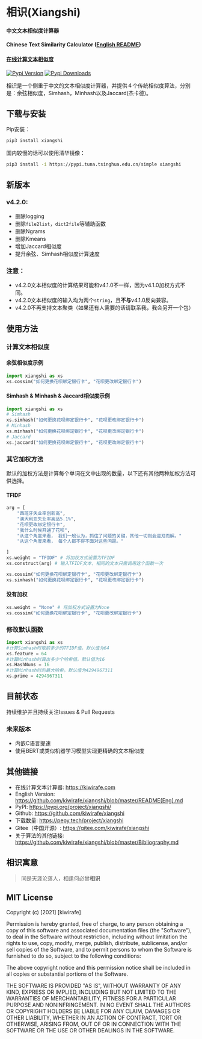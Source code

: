 # 相识(Xiangshi)

#### 中文文本相似度计算器
#### Chinese Text Similarity Calculator ([English README](https://github.com/kiwirafe/xiangshi/blob/master/README(Eng).md))
#### [在线计算文本相似度](https://kiwirafe.com)
[![Pypi Version](https://img.shields.io/pypi/v/xiangshi?label=Pypi%20Version)](https://img.shields.io/pypi/v/xiangshi)
[![Pypi Downloads](https://static.pepy.tech/personalized-badge/xiangshi?period=total&units=international_system&left_color=grey&right_color=blue&left_text=Pypi%20Downloads)](https://pepy.tech/project/xiangshi)

相识是一个侧重于中文的文本相似度计算器，并提供４个传统相似度算法，分别是：余弦相似度，Simhash，Minhash以及Jaccard(杰卡德)。

## 下载与安装
Pip安装：
```sh
pip3 install xiangshi
```
国内较慢的话可以使用清华镜像：
```sh
pip3 install -i https://pypi.tuna.tsinghua.edu.cn/simple xiangshi
```

## 新版本
### v4.2.0:
  - 删除logging
  - 删除`file2list`，`dict2file`等辅助函数
  - 删除Ngrams
  - 删除Kmeans
  - 增加Jaccard相似度
  - 提升余弦、Simhash相似度计算速度

### 注意：
  - v4.2.0文本相似度的计算结果可能和v4.1.0不一样，因为v4.1.0加权方式不同。
  - v4.2.0文本相似度的输入均为两个`string`，且**不与**v4.1.0反向兼容。
  - v4.2.0不再支持文本聚类（如果还有人需要的话请联系我，我会另开一个包）

## 使用方法
### 计算文本相似度
#### 余弦相似度示例
```python
import xiangshi as xs
xs.cossim("如何更换花呗绑定银行卡", "花呗更改绑定银行卡")
```
#### Simhash & Minhash & Jaccard相似度示例
```python
import xiangshi as xs
# Simhash
xs.simhash("如何更换花呗绑定银行卡", "花呗更改绑定银行卡")
# Minhash
xs.minhash("如何更换花呗绑定银行卡", "花呗更改绑定银行卡")
# Jaccard
xs.jaccard("如何更换花呗绑定银行卡", "花呗更改绑定银行卡")
```

### 其它加权方法 
默认的加权方法是计算每个单词在文中出现的数量，以下还有其他两种加权方法可供选择。
#### TFIDF
```python
arg = [
    "西班牙失业率创新高",
    "澳大利亚失业率高达5.1%",
    "花呗更改绑定银行卡",
    "我什么时候开通了花呗",
    "从这个角度来看， 我们一般认为，抓住了问题的关键，其他一切则会迎刃而解。"
    "从这个角度来看， 每个人都不得不面对这些问题。"

]
xs.weight = "TFIDF" # 将加权方式设置为TFIDF
xs.construct(arg) # 输入TFIDF文本，相同的文本只需调用这个函数一次

xs.cossim("如何更换花呗绑定银行卡", "花呗更改绑定银行卡")
xs.simhash("如何更换花呗绑定银行卡", "花呗更改绑定银行卡")
```

#### 没有加权
```python
xs.weight = "None" # 将加权方式设置为None
xs.cossim("如何更换花呗绑定银行卡", "花呗更改绑定银行卡")
```

### 修改默认函数
```python
import xiangshi as xs
#计算Simhash时取前多少的TFIDF值。默认值为64
xs.feature = 64
#计算Minhash时算出多少个哈希值。默认值为16
xs.HashNums = 16
#计算Minhash时的最大哈希。默认值为4294967311
xs.prime = 4294967311
```

## 目前状态
持续维护并且持续关注Issues & Pull Requests

### 未来版本
- 内嵌C语言提速
- 使用BERT或类似机器学习模型实现更精确的文本相似度

## 其他链接
  - 在线计算文本计算器:
  https://kiwirafe.com
  - English Version:
  https://github.com/kiwirafe/xiangshi/blob/master/README(Eng).md
  - PyPI:
  https://pypi.org/project/xiangshi/
  - Github:
  https://github.com/kiwirafe/xiangshi
  - 下载数量:
  https://pepy.tech/project/xiangshi
  - Gitee（中国开源）:
  https://gitee.com/kiwirafe/xiangshi
  - 关于算法的其他链接:
  https://github.com/kiwirafe/xiangshi/blob/master/Bibliography.md


## 相识寓意
>同是天涯沦落人，相逢何必曾**相识**

## MIT License
Copyright (c) [2021] [kiwirafe]

Permission is hereby granted, free of charge, to any person obtaining a copy
of this software and associated documentation files (the "Software"), to deal
in the Software without restriction, including without limitation the rights
to use, copy, modify, merge, publish, distribute, sublicense, and/or sell
copies of the Software, and to permit persons to whom the Software is
furnished to do so, subject to the following conditions:

The above copyright notice and this permission notice shall be included in all
copies or substantial portions of the Software.

THE SOFTWARE IS PROVIDED "AS IS", WITHOUT WARRANTY OF ANY KIND, EXPRESS OR
IMPLIED, INCLUDING BUT NOT LIMITED TO THE WARRANTIES OF MERCHANTABILITY,
FITNESS FOR A PARTICULAR PURPOSE AND NONINFRINGEMENT. IN NO EVENT SHALL THE
AUTHORS OR COPYRIGHT HOLDERS BE LIABLE FOR ANY CLAIM, DAMAGES OR OTHER
LIABILITY, WHETHER IN AN ACTION OF CONTRACT, TORT OR OTHERWISE, ARISING FROM,
OUT OF OR IN CONNECTION WITH THE SOFTWARE OR THE USE OR OTHER DEALINGS IN THE
SOFTWARE.
